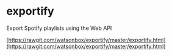 # exportify

Export Spotify playlists using the Web API

[https://rawgit.com/watsonbox/exportify/master/exportify.html](https://rawgit.com/watsonbox/exportify/master/exportify.html)